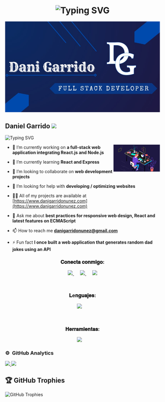 
<div align="center">
<h1 align="center">
    <img src="https://readme-typing-svg.herokuapp.com?font=Poppins&size=30&duration=3000&pause=1000&color=2563EB&vCenter=true&random=false&width=435&lines=Welcome+to+my+profile!;Feel+free+to+contact+me!" alt="Typing SVG" />
</h1>
</div>

![Texto alternativo](./assets/Banner.jpg)

<h2>
    Daniel Garrido
  <img src="https://media.giphy.com/media/hvRJCLFzcasrR4ia7z/giphy.gif" width="28">
</h2>


![Typing SVG](https://readme-typing-svg.demolab.com/?font=Press+Start+2P&size=13&pause=1000&color=ED0000&random=false&width=435&lines=Bienvenido+a+mi+repositorio;Si%C3%A9ntete+libre+de+explorarlo;Gracias+por+tu+apoyo++%F0%9F%A6%89+)



<img align="right" src="profile.gif" alt="photo" style="width:30%;" />

- 🔭 I’m currently working on **a full-stack web application integrating React.js and Node.js**

- 🌱 I’m currently learning **React and Express**

- 👯 I’m looking to collaborate on **web development projects**

- 🤝 I’m looking for help with **developing / optimizing websites**

- 👨‍💻 All of my projects are available at [https://www.danigarridonunez.com](https://www.danigarridonunez.com)

- 💬 Ask me about **best practices for responsive web design, React and latest features on ECMAScript**

- 📫 How to reach me **danigarridonunez@gmail.com**

- ⚡ Fun fact **I once built a web application that generates random dad jokes using an API**

<h3 align="center">𝐂𝐨𝐧𝐞𝐜𝐭𝐚 𝐜𝐨𝐧𝐦𝐢𝐠𝐨:</h3>
<p align="center">
  <a href="enlace_discord" style="margin-right: 20px;">
    <img src="https://skillicons.dev/icons?i=discord" />
  </a>
  <a href="https://www.instagram.com/daaniigarrido/" style="margin-right: 20px;">
    <img src="https://skillicons.dev/icons?i=instagram" />
  </a>
  <a href="https://www.linkedin.com/in/daniel-garrido-nu%C3%B1ez-87b041223/">
    <img src="https://skillicons.dev/icons?i=linkedin" />
  </a>
</p>

<br>

<h3 align="center">𝐋e𝐧𝐠𝐮𝐚𝐣𝐞𝐬:</h3>
<p align="center">
  <a href="https://skillicons.dev" style="margin-right: 20px;">
    <img src="https://skillicons.dev/icons?i=html,css,sass,tailwind,js,ts,mongodb,mysql,php,react,nodejs&perline=12" />
  </a>
</p>

<br>

<h3 align="center">𝐇𝐞𝐫𝐫𝐚𝐦𝐢𝐞𝐧𝐭𝐚𝐬:</h3>
<p align="center">
  <a href="https://skillicons.dev" style="margin-right: 20px;">
    <img src="https://skillicons.dev/icons?i=vscode,figma,git,github,gulp,wordpress&perline=8" />
  </a>
</p>

### ⚙️ &nbsp;GitHub Analytics

<div align="left">
<a href="https://github.com/DaniGarridoNunez">
        <img height="180em" src="https://github-readme-stats-eight-theta.vercel.app/api?username=DaniGarridoNunez&show_icons=true&theme=algolia&include_all_commits=true&count_private=true"/>
          <img height="180em" src="https://github-readme-stats-eight-theta.vercel.app/api/top-langs/?username=DaniGarridoNunez&layout=compact&langs_count=8&theme=algolia"/>
  
</a>
</div>

## 🏆 GitHub Trophies
![GitHub Trophies](https://github-profile-trophy.vercel.app/?username=DaniGarridoNunez&no-frame=false&no-bg=false&margin-w=4)

